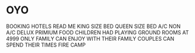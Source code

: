 # OYO
BOOKING HOTELS
READ ME 
KING SIZE BED
QUEEN SIZE BED 
A/C 
NON A/C
DELUX
PRIMIUM
FOOD
CHILDREN HAD PLAYING GROUND 
ROOMS AT 4999 ONLY
FAMILY CAN ENJOY WITH THEIR FAMILY
COUPLES CAN SPEND THEIR TIMES 
FIRE CAMP
